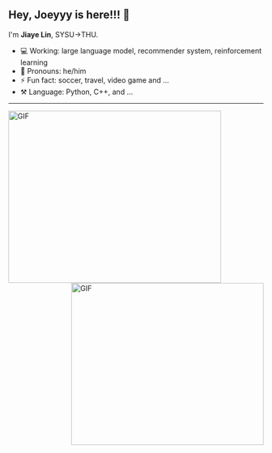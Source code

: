 ## Hey, Joeyyy is here!!! :wave:

[//]: <img align="right" width="50%" src="https://github-readme-stats.vercel.app/api?username=ljy2222&theme=bear&show_icons=true">

I'm **Jiaye Lin**, SYSU->THU.

- 💻 Working: large language model, recommender system, reinforcement learning
- 👨 Pronouns: he/him
- ⚡ Fun fact: soccer, travel, video game and ...
- ⚒️ Language: Python, C++, and ...

---

<img align="left" alt="GIF" width="420" height="340" src="https://media.giphy.com/media/3qGw96Jowb8sM/giphy.gif?raw=true">
<img align="right" alt="GIF" width="380" height="320" src="https://media.giphy.com/media/KhT9GgaW6fMBVFer8i/giphy.gif?raw=true">
